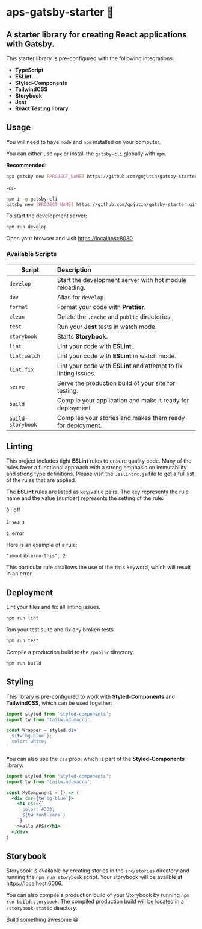 # aps-gatsby-starter 🌟 

## A starter library for creating React applications with Gatsby.

This starter library is pre-configured with the following integrations:

- **TypeScript**
- **ESLint**
- **Styled-Components**
- **TailwindCSS**
- **Storybook**
- **Jest**
- **React Testing library**

## Usage
You will need to have `node` and `npm` installed on your computer.

You can either use `npx` or install the `gatsby-cli` globally with `npm`. 

**Recommended:**
```sh
npx gatsby new [PROJECT_NAME] https://github.com/gojutin/gatsby-starter.git
```

*-or-*

```sh
npm i -g gatsby-cli
gatsby new [PROJECT_NAME] https://github.com/gojutin/gatsby-starter.git
```

To start the development server:

```sh
npm run develop
```
Open your browser and visit [https://localhost:8080](https://localhost:8080)

### Available Scripts

| Script        | Description           
| ------------- |:-------------
| `develop`     | Start the development server with hot module reloading.
| `dev`         | Alias for `develop`.  
| `format`      | Format your code with **Prettier**.
| `clean`       | Delete the `.cache` and `public` directories.
| `test`        | Run your **Jest** tests in watch mode.
| `storybook`   | Starts **Storybook**.
| `lint`        | Lint your code with **ESLint**.
| `lint:watch`  | Lint your code with **ESLint** in watch mode.
| `lint:fix`    | Lint your code with **ESLint** and attempt to fix linting issues.
| `serve`       | Serve the production build of your site for testing.
| `build`       | Compile your application and make it ready for deployment
| `build-storybook` | Compiles your stories and makes them ready for deployment. 

## Linting
This project includes tight **ESLint** rules to ensure quality code. Many of the rules favor a functional approach with a strong emphasis on immutability and strong type definitions. Please visit the `.eslintrc.js` file to get a full list of the rules that are applied.

The **ESLint** rules are listed as key/value pairs. The key represents the rule name and the value (number) represents the setting of the rule:

`0` : off

`1`: warn

`2`: error

Here is an example of a rule:
```
"immutable/no-this": 2
```
This particular rule disallows the use of the `this` keyword, which will result in an error. 

## Deployment
Lint your files and fix all linting issues.
```sh
npm run lint
```
Run your test suite and fix any broken tests.
```sh
npm run test
```

Compile a production build to the `/public` directory.
```sh
npm run build
```

## Styling
This library is pre-configured to work with **Styled-Components** and **TailwindCSS**, which can be used together:

```jsx
import styled from 'styled-components';
import tw from 'tailwind.macro';

const Wrapper = styled.div`
  ${tw`bg-blue`};
  color: white;
`
```

You can also use the `css` prop, which is part of the **Styled-Components** library:

```jsx
import styled from 'styled-components';
import tw from 'tailwind.macro';

const MyComponent = () => (
  <div css={tw`bg-blue`}>
    <h1 css={`
      color: #333; 
      ${tw`font-sans`}
    `}
    >Hello APS!</h1>
  </div>
)
```

## Storybook
Storybook is available by creating stories in the `src/stories` directory and running the `npm run storybook` script. Your storybook will be availble at [https://localhost:6006](https://localhost:6006).

You can also compile a production build of your Storybook by running `npm run build:storybook`. The compiled production build will be located in a `/storybook-static` directory.

Build something awesome 😀